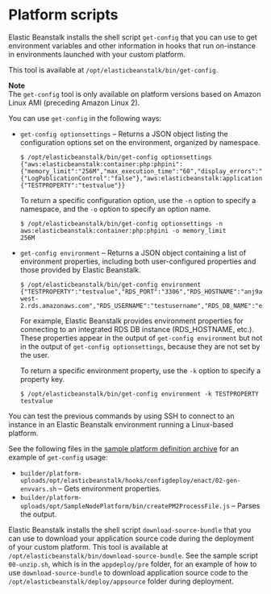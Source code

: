 # Platform scripts<a name="custom-platforms-scripts"></a>

Elastic Beanstalk installs the shell script `get-config` that you can use to get environment variables and other information in hooks that run on\-instance in environments launched with your custom platform\.

This tool is available at `/opt/elasticbeanstalk/bin/get-config`\.

**Note**  
The `get-config` tool is only available on platform versions based on Amazon Linux AMI \(preceding Amazon Linux 2\)\.

You can use `get-config` in the following ways:
+ `get-config optionsettings` – Returns a JSON object listing the configuration options set on the environment, organized by namespace\.

  ```
  $ /opt/elasticbeanstalk/bin/get-config optionsettings
  {"aws:elasticbeanstalk:container:php:phpini":{"memory_limit":"256M","max_execution_time":"60","display_errors":"Off","composer_options":"","allow_url_fopen":"On","zlib_output_compression":"Off","document_root":""},"aws:elasticbeanstalk:hostmanager":{"LogPublicationControl":"false"},"aws:elasticbeanstalk:application:environment":{"TESTPROPERTY":"testvalue"}}
  ```

  To return a specific configuration option, use the `-n` option to specify a namespace, and the `-o` option to specify an option name\.

  ```
  $ /opt/elasticbeanstalk/bin/get-config optionsettings -n aws:elasticbeanstalk:container:php:phpini -o memory_limit
  256M
  ```
+ `get-config environment` – Returns a JSON object containing a list of environment properties, including both user\-configured properties and those provided by Elastic Beanstalk\.

  ```
  $ /opt/elasticbeanstalk/bin/get-config environment
  {"TESTPROPERTY":"testvalue","RDS_PORT":"3306","RDS_HOSTNAME":"anj9aw1b0tbj6b.cijbpanmxz5u.us-west-2.rds.amazonaws.com","RDS_USERNAME":"testusername","RDS_DB_NAME":"ebdb","RDS_PASSWORD":"testpassword1923851"}
  ```

   For example, Elastic Beanstalk provides environment properties for connecting to an integrated RDS DB instance \(RDS\_HOSTNAME, etc\.\)\. These properties appear in the output of `get-config environment` but not in the output of `get-config optionsettings`, because they are not set by the user\.

  To return a specific environment property, use the `-k` option to specify a property key\.

  ```
  $ /opt/elasticbeanstalk/bin/get-config environment -k TESTPROPERTY
  testvalue
  ```

You can test the previous commands by using SSH to connect to an instance in an Elastic Beanstalk environment running a Linux\-based platform\.

See the following files in the [sample platform definition archive](custom-platforms.md#custom-platforms-sample) for an example of `get-config` usage:
+ `builder/platform-uploads/opt/elasticbeanstalk/hooks/configdeploy/enact/02-gen-envvars.sh` – Gets environment properties\.
+ `builder/platform-uploads/opt/SampleNodePlatform/bin/createPM2ProcessFile.js` – Parses the output\.

Elastic Beanstalk installs the shell script `download-source-bundle` that you can use to download your application source code during the deployment of your custom platform\. This tool is available at `/opt/elasticbeanstalk/bin/download-source-bundle`\. See the sample script `00-unzip.sh`, which is in the `appdeploy/pre` folder, for an example of how to use `download-source-bundle` to download application source code to the `/opt/elasticbeanstalk/deploy/appsource` folder during deployment\.